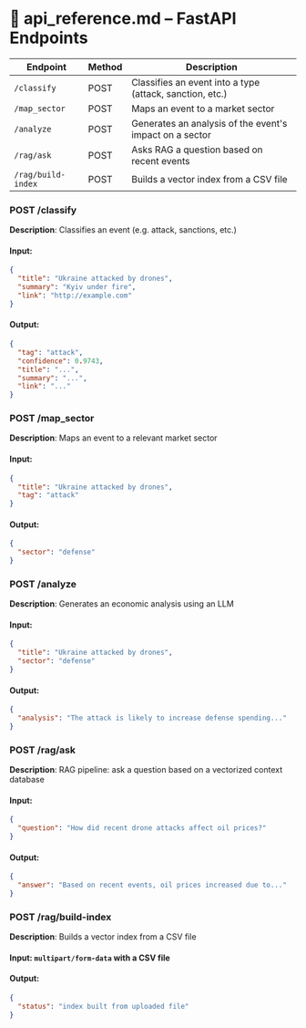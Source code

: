 # 📡 api\_reference.md – FastAPI Endpoints

| Endpoint           | Method | Description                                            |
| ------------------ |--------|--------------------------------------------------------|
| `/classify`        | POST   | Classifies an event into a type (attack, sanction, etc.) |
| `/map_sector`      | POST   | Maps an event to a market sector                        |
| `/analyze`         | POST   | Generates an analysis of the event's impact on a sector |
| `/rag/ask`         | POST   | Asks RAG a question based on recent events              |
| `/rag/build-index` | POST   | Builds a vector index from a CSV file                   |


### POST /classify

**Description**: Classifies an event (e.g. attack, sanctions, etc.)

#### Input:

```json
{
  "title": "Ukraine attacked by drones",
  "summary": "Kyiv under fire",
  "link": "http://example.com"
}
```

#### Output:

```json
{
  "tag": "attack",
  "confidence": 0.9743,
  "title": "...",
  "summary": "...",
  "link": "..."
}
```


### POST /map\_sector

**Description**: Maps an event to a relevant market sector

#### Input:

```json
{
  "title": "Ukraine attacked by drones",
  "tag": "attack"
}
```

#### Output:

```json
{
  "sector": "defense"
}
```


### POST /analyze

**Description**: Generates an economic analysis using an LLM

#### Input:

```json
{
  "title": "Ukraine attacked by drones",
  "sector": "defense"
}
```

#### Output:

```json
{
  "analysis": "The attack is likely to increase defense spending..."
}
```


### POST /rag/ask

**Description**: RAG pipeline: ask a question based on a vectorized context database

#### Input:

```json
{
  "question": "How did recent drone attacks affect oil prices?"
}
```

#### Output:

```json
{
  "answer": "Based on recent events, oil prices increased due to..."
}
```


### POST /rag/build-index

**Description**: Builds a vector index from a CSV file

#### Input: `multipart/form-data` with a CSV file

#### Output:

```json
{
  "status": "index built from uploaded file"
}
```


